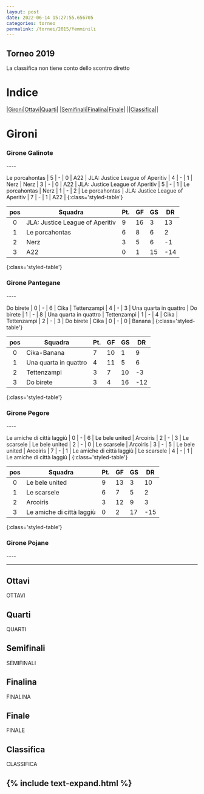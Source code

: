 ```yaml
---
layout: post
date: 2022-06-14 15:27:55.656705
categories: torneo
permalink: /tornei/2015/femminili
---
```

<link rel="stylesheet" href="../../assets/style.css">

## Torneo 2019 ##
La classifica non tiene conto dello scontro diretto

# Indice #

|<a href="#gironi">Gironi</a>|<a href="#ottavi">Ottavi</a>|<a href="#quarti">Quarti</a>|
|<a href="#semifinali">Semifinali</a>|<a href="#finalina">Finalina</a>|<a href="#finale">Finale</a>|
||<a href="#classifica">Classifica</a>||

# Gironi #

<h3>Girone Galinote</h3>
----



Le porcahontas | 5 | - | 0 | A22 |
JLA: Justice League of Aperitiv | 4 | - | 1 | Nerz |
Nerz | 3 | - | 0 | A22 |
JLA: Justice League of Aperitiv | 5 | - | 1 | Le porcahontas |
Nerz | 1 | - | 2 | Le porcahontas |
JLA: Justice League of Aperitiv | 7 | - | 1 | A22 |
{:class='styled-table'}

|**pos**|**Squadra**|**Pt.**|**GF**|**GS**|**DR**|
|:-----:|-----------|-------|------|------|------|
0| JLA: Justice League of Aperitiv | 9 | 16 | 3 | 13 |
1| Le porcahontas | 6 | 8 | 6 | 2 |
2| Nerz | 3 | 5 | 6 | -1 |
3| A22 | 0 | 1 | 15 | -14 |
{:class='styled-table'}

<h3>Girone Pantegane</h3>
----



Do birete | 0 | - | 6 | Cika |
Tettenzampi | 4 | - | 3 | Una quarta in quattro |
Do birete | 1 | - | 8 | Una quarta in quattro |
Tettenzampi | 1 | - | 4 | Cika |
Tettenzampi | 2 | - | 3 | Do birete |
Cika | 0 | - | 0 | Banana |
{:class='styled-table'}

|**pos**|**Squadra**|**Pt.**|**GF**|**GS**|**DR**|
|:-----:|-----------|-------|------|------|------|
0| Cika-Banana | 7 | 10 | 1 | 9 |
1| Una quarta in quattro | 4 | 11 | 5 | 6 |
2| Tettenzampi | 3 | 7 | 10 | -3 |
3| Do birete | 3 | 4 | 16 | -12 |
{:class='styled-table'}

<h3>Girone Pegore</h3>
----



Le amiche di città laggiù | 0 | - | 6 | Le bele united |
Arcoiris | 2 | - | 3 | Le scarsele |
Le bele united | 2 | - | 0 | Le scarsele |
Arcoiris | 3 | - | 5 | Le bele united |
Arcoiris | 7 | - | 1 | Le amiche di città laggiù |
Le scarsele | 4 | - | 1 | Le amiche di città laggiù |
{:class='styled-table'}

|**pos**|**Squadra**|**Pt.**|**GF**|**GS**|**DR**|
|:-----:|-----------|-------|------|------|------|
0| Le bele united | 9 | 13 | 3 | 10 |
1| Le scarsele | 6 | 7 | 5 | 2 |
2| Arcoiris | 3 | 12 | 9 | 3 |
3| Le amiche di città laggiù | 0 | 2 | 17 | -15 |
{:class='styled-table'}

<h3>Girone Pojane</h3>
----








----
## Ottavi ##

OTTAVI

## Quarti ##

QUARTI

## Semifinali ##

SEMIFINALI

## Finalina ##

FINALINA

## Finale ##

FINALE

## Classifica ##

CLASSIFICA

{% include text-expand.html %}
---